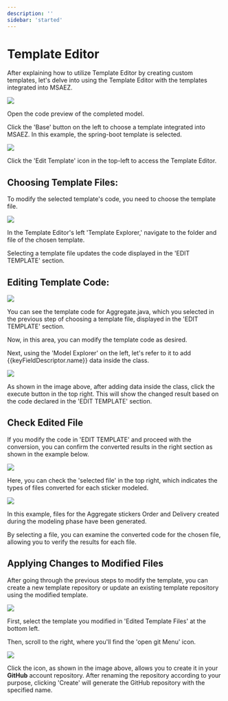 ```yaml
---
description: ''
sidebar: 'started'
---
```

# Template Editor

After explaining how to utilize Template Editor by creating custom templates, let's delve into using the Template Editor with the templates integrated into MSAEZ.

![](https://github.com/msa-ez/platform/assets/123912988/cc4af1ed-58eb-4829-b571-8fd11fbe1dc0)

Open the code preview of the completed model.

Click the 'Base' button on the left to choose a template integrated into MSAEZ. In this example, the spring-boot template is selected.

![](https://github.com/msa-ez/platform/assets/123912988/5d2ff91f-2992-474f-9104-094e6aa9dd68)

Click the 'Edit Template' icon in the top-left to access the Template Editor.

## Choosing Template Files:

To modify the selected template's code, you need to choose the template file.

![](https://github.com/msa-ez/platform/assets/123912988/d9680e6b-6a13-4f18-be78-6cf12320b442)

In the Template Editor's left 'Template Explorer,' navigate to the folder and file of the chosen template. 

Selecting a template file updates the code displayed in the 'EDIT TEMPLATE' section.

## Editing Template Code:

![](https://github.com/msa-ez/platform/assets/123912988/f77e8e08-fa7c-4ce6-bf23-acc59c2a703c)

You can see the template code for Aggregate.java, which you selected in the previous step of choosing a template file, displayed in the 'EDIT TEMPLATE' section.

Now, in this area, you can modify the template code as desired.

Next, using the 'Model Explorer' on the left, let's refer to it to add {{keyFieldDescriptor.name}} data inside the class.

![](https://github.com/msa-ez/platform/assets/123912988/bd096c0e-d7b9-473d-bd90-21ab2b34b8b8)

As shown in the image above, after adding data inside the class, click the execute button in the top right. This will show the changed result based on the code declared in the 'EDIT TEMPLATE' section.

## Check Edited File

If you modify the code in 'EDIT TEMPLATE' and proceed with the conversion, you can confirm the converted results in the right section as shown in the example below.

![](https://github.com/msa-ez/platform/assets/123912988/7ef625b5-511e-41c9-8ab7-2c4172f03edc)

Here, you can check the 'selected file' in the top right, which indicates the types of files converted for each sticker modeled.

![](https://github.com/msa-ez/platform/assets/123912988/b327bc57-3d63-49f2-a906-a111b3c73f4d)

In this example, files for the Aggregate stickers Order and Delivery created during the modeling phase have been generated. 

By selecting a file, you can examine the converted code for the chosen file, allowing you to verify the results for each file.

## Applying Changes to Modified Files


After going through the previous steps to modify the template, you can create a new template repository or update an existing template repository using the modified template.



![](https://github.com/msa-ez/platform/assets/123912988/45263853-6e02-42ce-a8f2-103547102032)

First, select the template you modified in 'Edited Template Files' at the bottom left.

Then, scroll to the right, where you'll find the 'open git Menu' icon.

![](https://github.com/msa-ez/platform/assets/123912988/c099e3ee-10b5-4016-9cbf-168ecb5f90ac)

Click the icon, as shown in the image above, allows you to create it in your **GitHub** account repository. After renaming the repository according to your purpose, clicking 'Create' will generate the GitHub repository with the specified name.